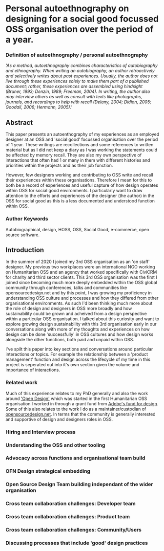 # Personal autoethnography on designing for a social good focussed OSS organisation over the period of a year.

### Definition of autoethnography / personal autoethnography

_'As a method, autoethnography combines characteristics of autobiography and ethnography. When writing an autobiography, an author retroactively and selectively writes about past experiences. Usually, the author does not live through these experiences solely to make them part of a published document; rather, these experiences are assembled using hindsight (Bruner, 1993; Denzin, 1989; Freeman, 2004). In writing, the author also may interview others as well as consult with texts like photographs, journals, and recordings to help with recall (Delany, 2004; Didion, 2005; Goodall, 2006; Hermann, 2005).'_


## Abstract

This paper presents an autoenthography of my experiences as an employed designer at an OSS and 'social good' focussed organisation over the period of 1 year.
These writings are recollections and some references to written material but as I did not keep a diary as I was working the statements could be affected by memory recall. They are also my own perspective of interactions that often had 1 or many in them with different histories and priorities within the projects and as their job function.

However, few designers working and contributing to OSS write and recall their experiences within these organisations. Therefore I mean for this to both be a record of experiences and useful capture of how design operates within OSS for social good environments.
I particularly want to draw attention to the efforts and experiences of the designer (the author) in the OSS for social good as this is a less documented and understood function within OSS. 

### Author Keywords
Autobiographical, design, HOSS, OSS, Social Good, e-commerce, open source software.


## Introduction
In the summer of 2020 I joined my 3rd OSS organisation as an 'on staff' designer. My previous two workplaces were an international NGO working on Humanitarian OSS and an agency that worked specifically with CiviCRM for charity and third sector clients. This 3rd OSS organisation was the first I joined since becoming much more deeply embedded within the OSS global community through conferences, talks and communities like opensourcedesign.net and by this point, I was growing my proficiency in understanding OSS culture and processes and how they differed from other organisational environments. As such I'd been thinking much more about the role of design and designers in OSS more broadly and how sustainability could be grown and acheived from a design perspective within a particular OSS organisation. I talked about this curiosity and want to explore growing design sustainability with this 3rd organisation early in our conversations along with more of my thoughts and experiences on how design can be done 'successfully' in OSS cultures and how design works alongside the other functions, both paid and unpaid within OSS.

I've spilt this paper into key sections and conversations around particular interactions or topics. For example the relationship between a 'product management' function and design across the lifecycle of my time in this project is seperated out into it's own section given the volume and importance of interactions. 

### Related work

Much of this experience relates to my PhD generally and also the work around ['Open Design'](https://github.com/ushahidi/opendesign) which was started in the first Humanitarian OSS organisation I worked in through a grant fund from [Adobe's fund for design](https://www.adobe.com/products/xd/adobe-fund.html).
Some of this also relates to the work I do as a maintainer/custodian of [opensourcedesign.net](https://opensourcedesign.net/). In terms that the community is generally interested and supportive of design and designers roles in OSS.


### Hiring and Interview process

### Understanding the OSS and other tooling

### Advocacy across functions and organisational team build

### OFN Design strategical embedding 

### Open Source Design Team building independant of the wider organisation

### Cross team collaboration challenges: Developer team

### Cross team collaboration challenges: Product team

### Cross team collaboration challenges: Community/Users

### Discussing processes that include 'good' design practices




